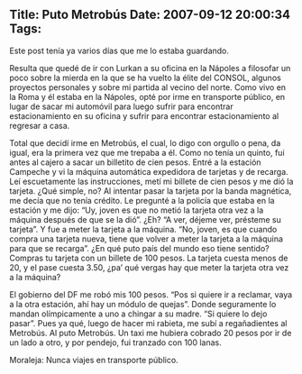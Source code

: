 Title: Puto Metrobús
Date: 2007-09-12 20:00:34
Tags: 
---
<p>Este post tenía ya varios días que me lo estaba guardando.</p>

<p>Resulta que quedé de ir con Lurkan a su oficina en la Nápoles a filosofar un poco sobre la mierda en la que se ha vuelto la élite del CONSOL, algunos proyectos personales y sobre mi partida al vecino del norte. Como vivo en la Roma y él estaba en la Nápoles, opté por irme en transporte público, en lugar de sacar mi automóvil para luego sufrir para encontrar estacionamiento en su oficina y sufrir para encontrar estacionamiento al regresar a casa.</p>

<p>Total que decidí irme en Metrobús, el cual, lo digo con orgullo o pena, da igual, era la primera vez que me trepaba a él. Como no tenía un quinto, fui antes al cajero a sacar un billetito de cien pesos. Entré a la estación Campeche y vi la máquina automática expedidora de tarjetas y de recarga. Leí escuetamente las instrucciones, metí mi billete de cien pesos y me dió la tarjeta. ¿Qué simple, no? Al intentar pasar la tarjeta por la banda magnética, me decía que no tenía crédito. Le pregunté a la policía que estaba en la estación y me dijo: &#8220;Uy, joven es que no metió la tarjeta otra vez a la máquina después de que se la dió&#8221;. ¿Eh? &#8220;A ver, déjeme ver, présteme su tarjeta&#8221;. Y fue a meter la tarjeta a la máquina. &#8220;No, joven, es que cuando compra una tarjeta nueva, tiene que volver a meter la tarjeta a la máquina para que se recarga&#8221;. ¿En qué puto país del mundo eso tiene sentido? Compras tu tarjeta con un billete de 100 pesos. La tarjeta cuesta menos de 20, y el pase cuesta 3.50, ¿pa&#8217; qué vergas hay que meter la tarjeta otra vez a la máquina?</p>

<p>El gobierno del DF me robó mis 100 pesos. &#8220;Pos si quiere ir a reclamar, vaya a la otra estación, ahí hay un módulo de quejas&#8221;. Donde seguramente lo mandan olímpicamente a uno a chingar a su madre. &#8220;Si quiere lo dejo pasar&#8221;. Pues ya qué, luego de hacer mi rabieta, me subí a regañadientes al Metrobús. Al puto Metrobús. Un taxi me hubiera cobrado 20 pesos por ir de un lado a otro, y por pendejo, fui tranzado con 100 lanas.</p>

<p>Moraleja: Nunca viajes en transporte público.</p>
